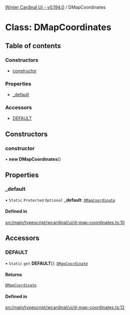 [Winter Cardinal UI - v0.194.0](../index.md) / DMapCoordinates

# Class: DMapCoordinates

## Table of contents

### Constructors

- [constructor](DMapCoordinates.md#constructor)

### Properties

- [\_default](DMapCoordinates.md#_default)

### Accessors

- [DEFAULT](DMapCoordinates.md#default)

## Constructors

### constructor

• **new DMapCoordinates**()

## Properties

### \_default

▪ `Static` `Protected` `Optional` **\_default**: [`DMapCoordinate`](../interfaces/DMapCoordinate.md)

#### Defined in

[src/main/typescript/wcardinal/ui/d-map-coordinates.ts:10](https://github.com/winter-cardinal/winter-cardinal-ui/blob/v0.194.0/src/main/typescript/wcardinal/ui/d-map-coordinates.ts#L10)

## Accessors

### DEFAULT

• `Static` `get` **DEFAULT**(): [`DMapCoordinate`](../interfaces/DMapCoordinate.md)

#### Returns

[`DMapCoordinate`](../interfaces/DMapCoordinate.md)

#### Defined in

[src/main/typescript/wcardinal/ui/d-map-coordinates.ts:12](https://github.com/winter-cardinal/winter-cardinal-ui/blob/v0.194.0/src/main/typescript/wcardinal/ui/d-map-coordinates.ts#L12)

